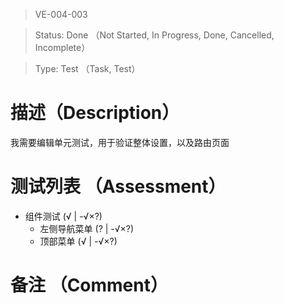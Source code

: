 > VE-004-003

> Status: Done （Not Started, In Progress, Done, Cancelled, Incomplete）

> Type: Test （Task, Test）

# 描述（Description）
我需要编辑单元测试，用于验证整体设置，以及路由页面

# 测试列表 （Assessment）
* 组件测试 (√ | -√×?)
  * 左侧导航菜单 (? | -√×?)
  * 顶部菜单 (√ | -√×?)

# 备注 （Comment）

